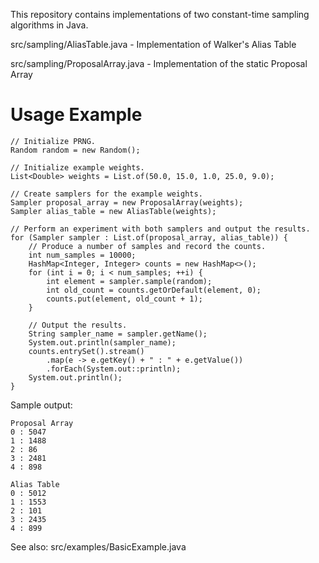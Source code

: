 This repository contains implementations of two constant-time sampling algorithms in Java.

src/sampling/AliasTable.java - Implementation of Walker's Alias Table

src/sampling/ProposalArray.java - Implementation of the static Proposal Array

# Usage Example
```
// Initialize PRNG.
Random random = new Random();

// Initialize example weights.
List<Double> weights = List.of(50.0, 15.0, 1.0, 25.0, 9.0);

// Create samplers for the example weights.
Sampler proposal_array = new ProposalArray(weights);
Sampler alias_table = new AliasTable(weights);

// Perform an experiment with both samplers and output the results.
for (Sampler sampler : List.of(proposal_array, alias_table)) {
    // Produce a number of samples and record the counts.
    int num_samples = 10000;
    HashMap<Integer, Integer> counts = new HashMap<>();
    for (int i = 0; i < num_samples; ++i) {
        int element = sampler.sample(random);
        int old_count = counts.getOrDefault(element, 0);
        counts.put(element, old_count + 1);
    }

    // Output the results.
    String sampler_name = sampler.getName();
    System.out.println(sampler_name);
    counts.entrySet().stream()
        .map(e -> e.getKey() + " : " + e.getValue())
        .forEach(System.out::println);
    System.out.println();
}
```

Sample output:
```
Proposal Array
0 : 5047
1 : 1488
2 : 86
3 : 2481
4 : 898

Alias Table
0 : 5012
1 : 1553
2 : 101
3 : 2435
4 : 899
```

See also: src/examples/BasicExample.java
